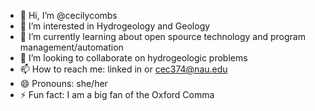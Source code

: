 - 👋 Hi, I’m @cecilycombs
- 👀 I’m interested in Hydrogeology and Geology
- 🌱 I’m currently learning about open spource technology and program management/automation
- 💞️ I’m looking to collaborate on hydrogeologic problems
- 📫 How to reach me: linked in or cec374@nau.edu
- 😄 Pronouns: she/her
- ⚡ Fun fact: I am a big fan of the Oxford Comma

<!---
cecilycombs/cecilycombs is a ✨ special ✨ repository because its `README.md` (this file) appears on your GitHub profile.
You can click the Preview link to take a look at your changes.
--->
